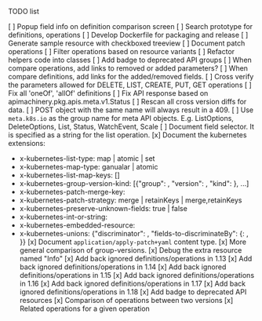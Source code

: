 TODO list

[ ] Popup field info on definition comparison screen
[ ] Search prototype for definitions, operations
[ ] Develop Dockerfile for packaging and release
[ ] Generate sample resource with checkboxed treeview
[ ] Document patch operations
[ ] Filter operations based on resource variants
[ ] Refactor helpers code into classes
[ ] Add badge to deprecated API groups
[ ] When compare operations, add links to removed or added parameters?
[ ] When compare definitions, add links for the added/removed fields.
[ ] Cross verify the parameters allowed for DELETE, LIST, CREATE, PUT, GET operations
[ ] Fix all 'oneOf', 'allOf' definitions
[ ] Fix API response based on apimachinery.pkg.apis.meta.v1.Status
[ ] Rescan all cross version diffs for data.
[ ] POST object with the same name will always result in a 409.
[ ] Use `meta.k8s.io` as the group name for meta API objects.
    E.g. ListOptions, DeleteOptions, List, Status, WatchEvent, Scale
[ ] Document field selector. It is specified as a string for the list
    operation.
[x] Document the kubernetes extensions:
  * x-kubernetes-list-type: map | atomic | set
  * x-kubernetes-map-type: ganualar | atomic
  * x-kubernetes-list-map-keys: [<string>]
  * x-kubernetes-group-version-kind: [{"group": <group>, "version": <version>, "kind": <kind>}, ...] 
  * x-kubernetes-patch-merge-key: <string>
  * x-kubernetes-patch-strategy: merge | retainKeys | merge,retainKeys
  * x-kubernetes-preserve-unknown-fields: true | false 
  * x-kubernetes-int-or-string:
  * x-kubernetes-embedded-resource:
  * x-kubernetes-unions: {"discriminator": <discriminator>, "fields-to-discriminateBy": {<field>: <discriminator>, }}
[x] Document `application/apply-patch+yaml` content type.
[x] More general comparison of group-versions.
[x] Debug the extra resource named "Info"
[x] Add back ignored definitions/operations in 1.13
[x] Add back ignored definitions/operations in 1.14
[x] Add back ignored definitions/operations in 1.15
[x] Add back ignored definitions/operations in 1.16
[x] Add back ignored definitions/operations in 1.17
[x] Add back ignored definitions/operations in 1.18
[x] Add badge to deprecated API resources
[x] Comparison of operations between two versions
[x] Related operations for a given operation

